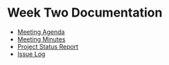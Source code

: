 # Week Two Documentation
- [Meeting Agenda](Meeting-Agenda-Week-2.pdf)
- [Meeting Minutes](Meeting-Minutes-Week-2.pdf)
- [Project Status Report](Project_Status_Report_week2.pdf)
- [Issue Log](Issue_Log_week2.pdf)


